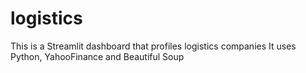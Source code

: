 # logistics
This is a Streamlit dashboard that profiles logistics companies
It uses Python, YahooFinance and Beautiful Soup
